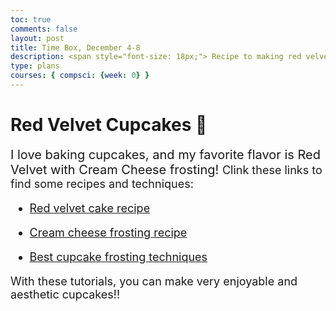```yaml
---
toc: true
comments: false
layout: post
title: Time Box, December 4-8
description: <span style="font-size: 18px;"> Recipe to making red velvet-cream cheese cupcakes! ✩ ₊˚
type: plans
courses: { compsci: {week: 0} }
---
```


# Red Velvet Cupcakes 🧁
<span style="font-size: 20px;">
I love baking cupcakes, and my favorite flavor is Red Velvet with Cream Cheese frosting!

<span style="font-size: 18px;">
Clink these links to find some recipes and techniques: 

- [Red velvet cake recipe](https://preppykitchen.com/red-velvet-cupcakes/)

- [Cream cheese frosting recipe](https://sugarspunrun.com/cream-cheese-frosting/)

- [Best cupcake frosting techniques](https://www.lifeasastrawberry.com/cupcakes-102-how-to-frost-the-perfect-cupcake/)

With these tutorials, you can make very enjoyable and aesthetic cupcakes!!

